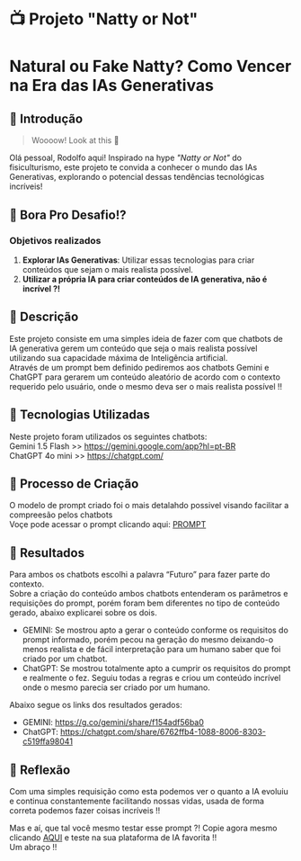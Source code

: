# 📺 Projeto "Natty or Not"
# Natural ou Fake Natty? Como Vencer na Era das IAs Generativas

## 🚀 Introdução

> Woooow! Look at this 👀

Olá pessoal, Rodolfo aqui! Inspirado na hype _"Natty or Not"_ do fisiculturismo, este projeto te convida a conhecer o mundo das IAs Generativas, explorando o potencial dessas tendências tecnológicas incríveis!

## 🎯 Bora Pro Desafio!?

### Objetivos realizados

1. **Explorar IAs Generativas**: Utilizar essas tecnologias para criar conteúdos que sejam o mais realista possível.
2. **Utilizar a própria IA para criar conteúdos de IA generativa, não é incrível ?!** 


## 📒 Descrição
Este projeto consiste em uma simples ideia de fazer com que chatbots de IA generativa gerem um conteúdo que seja o mais realista possível utilizando sua capacidade máxima de Inteligência artificial.<br/>
Através de um prompt bem definido pediremos aos chatbots Gemini e ChatGPT para gerarem um conteúdo aleatório de acordo com o contexto requerido pelo usuário, onde o mesmo deva ser o mais realista possível !!  
 
## 🤖 Tecnologias Utilizadas
Neste projeto foram utilizados os seguintes chatbots: <br/>
Gemini 1.5 Flash >> https://gemini.google.com/app?hl=pt-BR <br/>
ChatGPT 4o mini >> https://chatgpt.com/

## 🧐 Processo de Criação
O modelo de prompt criado foi o mais detalahdo possivel visando facilitar a compreesão pelos chatbots  </br>
Voçe pode acessar o prompt clicando aqui: [PROMPT](/prompt.md)

## 🚀 Resultados
Para ambos os chatbots escolhi a palavra “Futuro” para fazer parte do contexto. </br>
Sobre a criação do conteúdo ambos chatbots entenderam os parâmetros e requisições do prompt, porém foram bem diferentes no tipo de conteúdo gerado, abaixo explicarei sobre os dois.
- GEMINI: Se mostrou apto a gerar o conteúdo conforme os requisitos do prompt informado, porém pecou na geração do mesmo deixando-o menos realista e de fácil interpretação para um humano saber que foi criado por um chatbot.  
- ChatGPT: Se mostrou totalmente apto a cumprir os requisitos do prompt e realmente o fez. Seguiu todas a regras e criou um conteúdo incrível onde o mesmo parecia ser criado por um humano.

Abaixo segue os links dos resultados gerados:
- GEMINI: https://g.co/gemini/share/f154adf56ba0
- ChatGPT: https://chatgpt.com/share/6762ffb4-1088-8006-8303-c519ffa98041


## 💭 Reflexão
Com uma simples requisição como esta podemos ver o quanto a IA evoluiu e continua constantemente facilitando nossas vidas, usada de forma correta podemos fazer coisas incríveis !!

Mas e aí, que tal você mesmo testar esse prompt ?! 
Copie agora mesmo clicando [AQUI](/prompt.md) e teste na sua plataforma de IA favorita !! </br>
Um abraço !!
 

